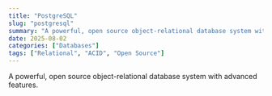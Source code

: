 ```yaml
---
title: "PostgreSQL"
slug: "postgresql"
summary: "A powerful, open source object-relational database system with advanced features."
date: 2025-08-02
categories: ["Databases"]
tags: ["Relational", "ACID", "Open Source"]
---
```


A powerful, open source object-relational database system with advanced features.
